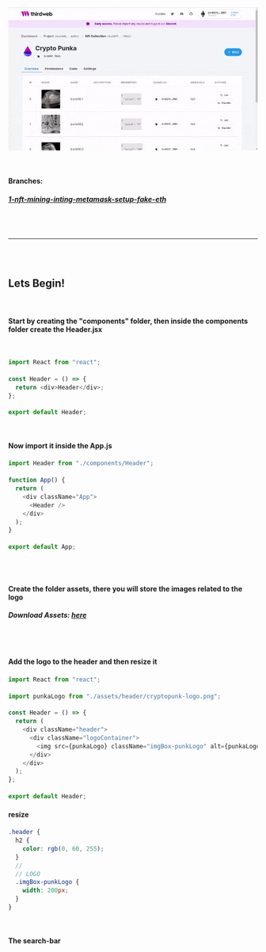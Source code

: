 <br>

<br>

[<img src="/src/img/minting-art-2_various.gif"/>](https://github.com/nadiamariduena/crypto-punk-clone-react-web3/tree/1-nft-mining-inting-metamask-setup-fake-eth)

<br>

#### Branches:

##### [1-nft-mining-inting-metamask-setup-fake-eth](https://github.com/nadiamariduena/crypto-punk-clone-react-web3/tree/1-nft-mining-inting-metamask-setup-fake-eth)

<br>
<br>

---

<br>
<br>

## Lets Begin!

<br>

#### Start by creating the "components" folder, then inside the components folder create the Header.jsx

<br>

```javascript
import React from "react";

const Header = () => {
  return <div>Header</div>;
};

export default Header;
```

<br>

#### Now import it inside the App.js

```javascript
import Header from "./components/Header";

function App() {
  return (
    <div className="App">
      <Header />
    </div>
  );
}

export default App;
```

<br>
<br>

#### Create the folder assets, there you will store the images related to the logo

##### Download Assets: [here](https://drive.google.com/drive/folder...)

<br>
<br>

#### Add the logo to the header and then resize it

```javascript
import React from "react";

import punkaLogo from "./assets/header/cryptopunk-logo.png";

const Header = () => {
  return (
    <div className="header">
      <div className="logoContainer">
        <img src={punkaLogo} className="imgBox-punkLogo" alt={punkaLogo} />
      </div>
    </div>
  );
};

export default Header;
```

#### resize

```scss
.header {
  h2 {
    color: rgb(0, 60, 255);
  }
  //
  // LOGO
  .imgBox-punkLogo {
    width: 200px;
  }
}
```

<br>

#### The search-bar
